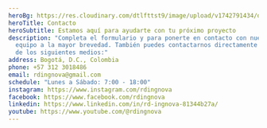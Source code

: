 ```yaml
---
heroBg: https://res.cloudinary.com/dtlfttst9/image/upload/v1742791434/dji_0997_f0arxe.jpg
heroTitle: Contacto
heroSubtitle: Estamos aquí para ayudarte con tu próximo proyecto
description: "Completa el formulario y para ponerte en contacto con nuestro
  equipo a la mayor brevedad. También puedes contactarnos directamente a través
  de los siguientes medios:"
address: Bogotá, D.C., Colombia
phone: +57 312 3018486
email: rdingnova@gmail.com
schedule: "Lunes a Sábado: 7:00 - 18:00"
instagram: https://www.instagram.com/rdingnova
facebook: https://www.facebook.com/rdingnova
linkedin: https://www.linkedin.com/in/rd-ingnova-81344b27a/
youtube: https://www.youtube.com/@rdingnova
---
```

